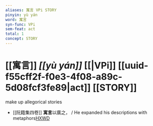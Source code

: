 ```yaml
---
aliases: 寓言 VPi STORY
pinyin: yù yán
word: 寓言
syn-func: VPi
sem-feat: act
total: 1
concept: STORY 
---
```

# [[寓言]] *[[yù yán]]*  [[|VPi]] [[uuid-f55cff2f-f0e3-4f08-a89c-5d08fcf3fe89|act]] [[STORY]]
make up allegorical stories
 - [[阮籍集四卷]] **寓言**以廣之， / He expanded his descriptions with metaphors[HXWD](https://hxwd.org/textview.html?location=CH2b1558_CHANT_003-42a.21)